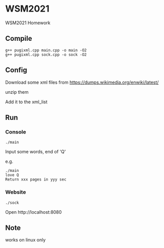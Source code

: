 # WSM2021
WSM2021 Homework


## Compile
```
g++ pugixml.cpp main.cpp -o main -O2
g++ pugixml.cpp sock.cpp -o sock -O2
```

## Config

Download some xml files from https://dumps.wikimedia.org/enwiki/latest/

unzip them

Add it to the xml\_list

## Run

### Console

```
./main
```

Input some words, end of 'Q'

e.g.

```
./main
love Q
Return xxx pages in yyy sec
```

### Website


```
./sock
```

Open http://localhost:8080



## Note
works on linux only
